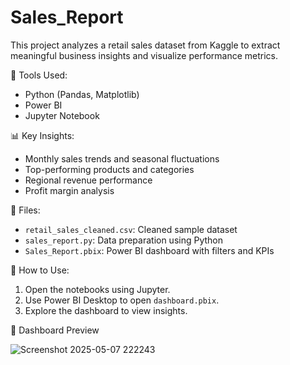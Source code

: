 # Sales_Report
This project analyzes a retail sales dataset from Kaggle to extract meaningful business insights and visualize performance metrics.

🔧 Tools Used:
- Python (Pandas, Matplotlib)
- Power BI
- Jupyter Notebook

📊 Key Insights:
- Monthly sales trends and seasonal fluctuations
- Top-performing products and categories
- Regional revenue performance
- Profit margin analysis

📁 Files:
- `retail_sales_cleaned.csv`: Cleaned sample dataset
- `sales_report.py`: Data preparation using Python
- `Sales_Report.pbix`: Power BI dashboard with filters and KPIs

🚀 How to Use:
1. Open the notebooks using Jupyter.
2. Use Power BI Desktop to open `dashboard.pbix`.
3. Explore the dashboard to view insights.

📸 Dashboard Preview





![Screenshot 2025-05-07 222243](https://github.com/user-attachments/assets/0b61f7d7-8c58-43e0-b0ed-a37d98e03bfb)

